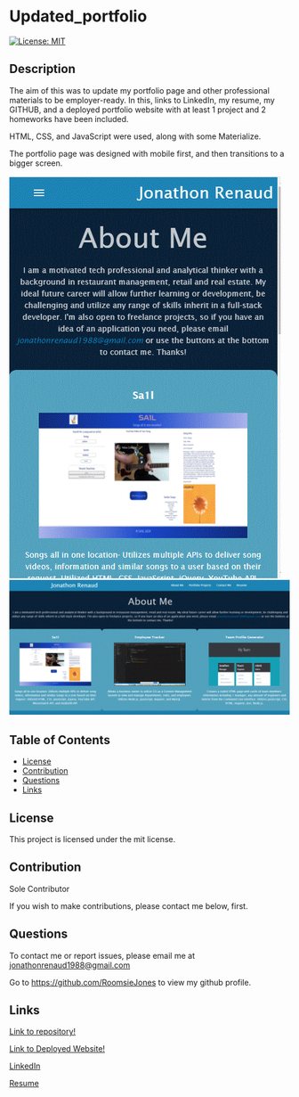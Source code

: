 # Updated_portfolio


[![License: MIT](https://img.shields.io/badge/License-MIT-yellow.svg)](https://opensource.org/licenses/MIT)
## Description

The aim of this was to update my portfolio page and other professional materials to be employer-ready.  In this, links to LinkedIn, my resume, my GITHUB, and a deployed portfolio website with at least 1 project and 2 homeworks have been included.

HTML, CSS, and JavaScript were used, along with some Materialize.

The portfolio page was designed with mobile first, and then transitions to a bigger screen. 

![Mobile View](./assets/images/mobile.GIF)
![Desktop View](./assets/images/website.GIF)
 
## Table of Contents 
* [License](#license)
* [Contribution](#contribution)
* [Questions](#questions)
* [Links](#links)
    
## License
This project is licensed under the mit license.
    
## Contribution 
    
Sole Contributor 

If you wish to make contributions, please contact me below, first.


## Questions
To contact me or report issues, please email me at jonathonrenaud1988@gmail.com

Go to https://github.com/RoomsieJones to view my github profile.    

## Links
[Link to repository!](https://github.com/roomsiejones/Updated_portfolio)

[Link to Deployed Website!](https://roomsiejones.github.io/Updated_portfolio/)

[LinkedIn](https://www.linkedin.com/in/jonathon-renaud-410910aa/)

[Resume](https://docs.google.com/document/d/1ub28BlsfOwQsW2EZ8ha5-XGSjncabLHVVOhax6jgi4w/edit?usp=sharing)
